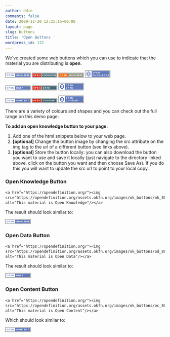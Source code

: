 ```yaml
---
author: ddie
comments: false
date: 2009-12-20 12:21:15+00:00
layout: page
slug: buttons
title: 'Open Buttons '
wordpress_id: 122
---
```


We've created some web buttons which you can use to indicate that the material you are distributing is **open**.

![Open Knowledge](/assets.okfn.org/images/ok_buttons/ok_80x15_blue.png "Open Knowledge")
![Open Knowledge](/assets.okfn.org/images/ok_buttons/ok_80x15_red_green.png "Open Knowledge")
![Open Knowledge](/assets.okfn.org/images/ok_buttons/ok_80x15_orange_grey.png "Open Knowledge")
![Open Knowledge](/assets.okfn.org/images/ok_buttons/ok_80x23_blue.png "Open Knowledge")

![Open Data](/assets.okfn.org/images/ok_buttons/od_80x15_blue.png "Open Data")
![Open Data](/assets.okfn.org/images/ok_buttons/od_80x15_red_green.png "Open Data")
![Open Data](/assets.okfn.org/images/ok_buttons/od_80x23_blue.png "Open Data")

![Open Content](/assets.okfn.org/images/ok_buttons/oc_80x15_blue.png "Open Content")
![Open Content](/assets.okfn.org/images/ok_buttons/oc_80x15_red_green.png "Open Content")
![Open Content](/assets.okfn.org/images/ok_buttons/oc_80x23_blue.png "Open Content")

There are a variety of colours and shapes and you can check out the full range on this demo page:



**To add an open knowledge button to your page:**

  1. Add one of the html snippets below to your web page.
  2. **[optional]** Change the button image by changing the src attribute on the img tag to the url of a different button (see links above).
  3. **[optional]** Store the button locally: you can also download the button you want to use and save it locally (just navigate to the directory linked above, click on the button you want and then choose Save As). If you do this you will want to update the src url to point to your local copy.

### Open Knowledge Button

```
<a href="https://opendefinition.org/"><img src="https://opendefinition.org/assets.okfn.org/images/ok_buttons/ok_80x15_blue.png" alt="This material is Open Knowledge"/></a>
```


The result should look similar to:



[
  ![This material is Open Knowledge](/assets.okfn.org/images/ok_buttons/ok_80x15_blue.png)
](https://opendefinition.org/)


### Open Data Button

```
<a href="https://opendefinition.org/"><img src="https://opendefinition.org/assets.okfn.org/images/ok_buttons/od_80x15_blue.png" alt="This material is Open Data"/></a>
```

The result should look similar to:

[
  ![This material is Open Data](/assets.okfn.org/images/ok_buttons/od_80x15_blue.png)
](https://opendefinition.org/)


### Open Content Button


```
<a href="https://opendefinition.org/"><img src="https://opendefinition.org/assets.okfn.org/images/ok_buttons/oc_80x15_blue.png" alt="This material is Open Content"/></a>
```


Which should look similar to:


[
  ![This material is Open Content](/assets.okfn.org/images/ok_buttons/oc_80x15_blue.png)](https://opendefinition.org/)


